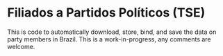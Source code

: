 # Filiados a Partidos Políticos (TSE)

This is code to automatically download, store, bind, and save the data on party members in Brazil. This is a work-in-progress, any comments are welcome. 
